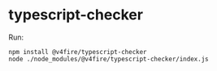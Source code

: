 # typescript-checker

Run:

```
npm install @v4fire/typescript-checker
node ./node_modules/@v4fire/typescript-checker/index.js
```